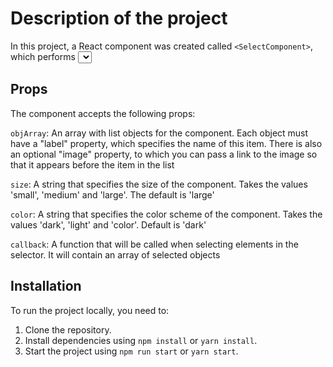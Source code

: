 # Description of the project

In this project, a React component was created called `<SelectComponent>`, which performs <select> functions from HTML

## Props

The component accepts the following props:

`objArray`: An array with list objects for the component. Each object must have a "label" property, which specifies the name of this item. There is also an optional "image" property, to which you can pass a link to the image so that it appears before the item in the list

`size`: A string that specifies the size of the component. Takes the values 'small', 'medium' and 'large'. The default is 'large'

`color`: A string that specifies the color scheme of the component. Takes the values 'dark', 'light' and 'color'. Default is 'dark'

`callback`: A function that will be called when selecting elements in the selector. It will contain an array of selected objects

## Installation

To run the project locally, you need to:

1. Clone the repository.
2. Install dependencies using `npm install` or `yarn install`.
3. Start the project using `npm run start` or `yarn start`.